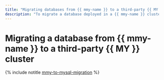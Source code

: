 ```yaml
---
title: "Migrating databases from {{ mmy-name }} to a third-party {{ MY }} cluster"
description: "To migrate a database deployed in a {{ mmy-name }} cluster to a third-party {{ MY }} cluster, transfer the data, write-lock the old database, and switch the load to the third-party cluster."
---
```


# Migrating a database from {{ mmy-name }} to a third-party {{ MY }} cluster

{% include notitle [mmy-to-mysql-migration](../../_tutorials/dataplatform/mmy-to-mysql-migration.md) %}
